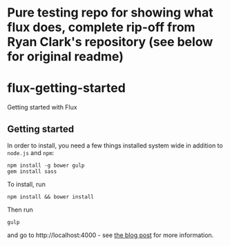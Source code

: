# Pure testing repo for showing what flux does, complete rip-off from Ryan Clark's repository (see below for original readme)

# flux-getting-started
Getting started with Flux

## Getting started

In order to install, you need a few things installed system wide in addition to ```node.js``` and ```npm```:

```
npm install -g bower gulp
gem install sass
```

To install, run

```
npm install && bower install
```

Then run

```
gulp

```

and go to http://localhost:4000 - see [the blog post](http://ryanclark.me/getting-started-with-flux/) for more information.
